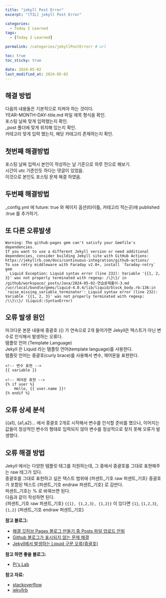 ```yaml
---
title: "jekyll Post Error"
excerpt: "[TIL] jekyll Post Error"

categories:
  - Today I Learned
tags:
  - [Today I Learned]

permalink: /categories/jekyllPostError/ # url

toc: true
toc_sticky: true

date: 2024-05-02
last_modified_at: 2024-05-02
---
```


해결 방법
---

다음의 내용들은 기본적으로 지켜야 하는 것이다.<br>
YEAR-MONTH-DAY-title.md 파일 제목 형식을 확인.<br>
포스팅 날짜 맞게 입력했는지 확인.<br>
_post 폴더에 맞게 위치해 있는지 확인.<br>
카테고리 맞게 입력 했는지, 해당 카테고리 존재하는지 확인.<br>

첫번째 해결방법
---

포스팅 날짜 입력시 본인이 작성하는 날 기준으로 하루 전으로 해보기.<br>
시간이 utc 기준인듯 하다는 댓글이 있었음.<br>
이것으로 본인도 포스팅 문제 해결 하였음. <br>

두번째 해결방법
---

_config.yml 에 future: true 와 페이지 옵션(타이틀, 카테고리 적는곳)에 published :true 를 추가하기.<br>

또 다른 오류발생
---

```console
Warning: The github-pages gem can't satisfy your Gemfile's dependencies.
If you want to use a different Jekyll version or need additional dependencies, consider building Jekyll site with GitHub Actions: https://jekyllrb.com/docs/continuous-integration/github-actions/
To use retry middleware with Faraday v2.0+, install `faraday-retry` gem
  Liquid Exception: Liquid syntax error (line 232): Variable '{{1, 2, 3}' was not properly terminated with regexp: /\}\}/ in /github/workspace/_posts/Java/2024-05-02-연습문제풀이-3.md
/usr/local/bundle/gems/liquid-4.0.4/lib/liquid/block_body.rb:136:in `raise_missing_variable_terminator': Liquid syntax error (line 232): Variable '{{1, 2, 3}' was not properly terminated with regexp: /\\}\\}/ (Liquid::SyntaxError)
```

오류 발생 원인
---

마크다운 본문 내용에 중괄호 ({) 가 연속으로 2개 들어가면 Jekyll은 텍스트가 아닌 변수로 인식해서 발생하는 오류다.<br>
템플릿 언어 (Template Language)<br>
Jekyll 은 Liquid 라는 템플릿 언어(template language)를 사용한다.<br>
템플릿 언어는 중괄호(curly brace)를 사용해서 변수, 제어문을 표현한다.<br>

```
<!-- 변수 표현 -->
{{ variable }}

<!-- 제어문 표현 -->
{% if user %}
	Hello, {{ user.name }}!
{% endif %}
```

오류 상세 분석
---

{{a1}, {a1,a2}... 에서 중괄호 2개로 시작해서 변수를 인식할 준비를 했으나, 이어지는 값들이 정상적인 변수의 형태로 입력되지 않아 변수를 정상적으로 찾지 못해 오류가 발생했다.<br>

오류 해결 방법
---

Jekyll 에서는 다양한 템플릿 태그를 지원하는데, 그 중에서 중괄호를 그대로 표현해주는 raw 태그가 있다.<br>
중괄호를 그대로 표현하고 싶은 텍스트 범위에 {퍼센트_기호 raw 퍼센트_기호} 중괄호가 포함된 텍스트 {퍼센트_기호 endraw 퍼센트_기호} 로 감싼다.<br>
퍼센트_기호는 % 로 바꿔쓰면 된다.<br>
다음과 같이 작성하면 된다.<br>
{퍼센트_기호 raw 퍼센트_기호}  `{{1}, {1,2,3}, {1,2}}` 이 있다면 `{1}`, `{1,2,3}`, `{1,2}`  {퍼센트_기호 endraw 퍼센트_기호}<br>

**참고 블로그:**
- [해결 깃허브 Pages 블로그 만들기 중 Posts 파일 업로드 안됨](https://velog.io/@jurije/%ED%95%B4%EA%B2%B0-%EA%B9%83%ED%97%88%EB%B8%8C-pages-%EB%B8%94%EB%A1%9C%EA%B7%B8-%EB%A7%8C%EB%93%A4%EA%B8%B0-%EC%A4%91-posts-%ED%8C%8C%EC%9D%BC-%EC%97%85%EB%A1%9C%EB%93%9C-%EC%95%88%EB%90%A8)
- [Github 블로그가 표시되지 않는 문제 해결](https://sehooni.github.io/blog/github_blog_not_shown/)
- [Jekyll에서 발생하는 Liquid 구문 오류(중괄호)](https://han-joon-hyeok.github.io/posts/jekyll-liquid-syntax-error-curly-braces/)

**참고 하면 좋을 블로그:**
- [Pi's Lab](https://pi-314.tistory.com/196)

**참고 자료:**
- [stackoverflow](https://stackoverflow.com/questions/24102498/escaping-double-curly-braces-inside-a-markdown-code-block-in-jekyll)
- [jekyllrb](https://jekyllrb.com/docs/liquid/)
